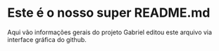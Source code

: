 # Este é o nosso super README.md

Aqui vão informações gerais do projeto
Gabriel editou este arquivo via interface gráfica do github.

